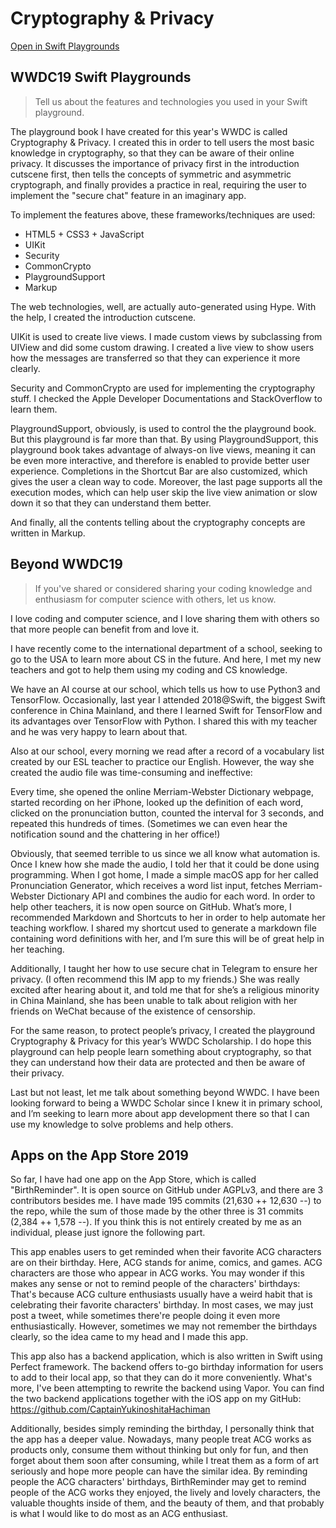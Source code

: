 # Cryptography & Privacy
[Open in Swift Playgrounds](https://developer.apple.com/ul/sp0?url=https://captainyukinoshitahachiman.github.io/Cryptography-and-Privacy/feed.json)

## WWDC19 Swift Playgrounds 
> Tell us about the features and technologies you used in your Swift playground.

The playground book I have created for this year's WWDC is called Cryptography & Privacy. I created this in order to tell users the most basic knowledge in cryptography, so that they can be aware of their online privacy. It discusses the importance of privacy first in the introduction cutscene first, then tells the concepts of symmetric and asymmetric cryptograph, and finally provides a practice in real, requiring the user to implement the "secure chat" feature in an imaginary app.

To implement the features above, these frameworks/techniques are used:

- HTML5 + CSS3 + JavaScript
- UIKit
- Security
- CommonCrypto
- PlaygroundSupport
- Markup

The web technologies, well, are actually auto-generated using Hype. With the help, I created the introduction cutscene.

UIKit is used to create live views. I made custom views by subclassing from UIView and did some custom drawing. I created a live view to show users how the messages are transferred so that they can experience it more clearly.

Security and CommonCrypto are used for implementing the cryptography stuff. I checked the Apple Developer Documentations and StackOverflow to learn them.

PlaygroundSupport, obviously, is used to control the the playground book. But this playground is far more than that. By using PlaygroundSupport, this playground book takes advantage of always-on live views, meaning it can be even more interactive, and therefore is enabled to provide better user experience. Completions in the Shortcut Bar are also customized, which gives the user a clean way to code. Moreover, the last page supports all the execution modes, which can help user skip the live view animation or slow down it so that they can understand them better.

And finally, all the contents telling about the cryptography concepts are written in Markup.

## Beyond WWDC19

> If you've shared or considered sharing your coding knowledge and enthusiasm for computer science with others, let us know.

I love coding and computer science, and I love sharing them with others so that more people can benefit from and love it.

I have recently come to the international department of a school, seeking to go to the USA to learn more about CS in the future. And here, I met my new teachers and got to help them using my coding and CS knowledge.

We have an AI course at our school, which tells us how to use Python3 and TensorFlow. Occasionally, last year I attended 2018@Swift, the biggest Swift conference in China Mainland, and there I learned Swift for TensorFlow and its advantages over TensorFlow with Python. I shared this with my teacher and he was very happy to learn about that.

Also at our school, every morning we read after a record of a vocabulary list created by our ESL teacher to practice our English. However, the way she created the audio file was time-consuming and ineffective:

Every time, she opened the online Merriam-Webster Dictionary webpage, started recording on her iPhone, looked up the definition of each word, clicked on the pronunciation button, counted the interval for 3 seconds, and repeated this hundreds of times. (Sometimes we can even hear the notification sound and the chattering in her office!)

Obviously, that seemed terrible to us since we all know what automation is. Once I knew how she made the audio, I told her that it could be done using programming. When I got home, I made a simple macOS app for her called Pronunciation Generator, which receives a word list input, fetches Merriam-Webster Dictionary API and combines the audio for each word. In order to help other teachers, it is now open source on GitHub. What’s more, I recommended Markdown and Shortcuts to her in order to help automate her teaching workflow. I shared my shortcut used to generate a markdown file containing word definitions with her, and I’m sure this will be of great help in her teaching.

Additionally, I taught her how to use secure chat in Telegram to ensure her privacy. (I often recommend this IM app to my friends.) She was really excited after hearing about it, and told me that for she’s a religious minority in China Mainland, she has been unable to talk about religion with her friends on WeChat because of the existence of censorship.

For the same reason, to protect people’s privacy, I created the playground Cryptography & Privacy for this year’s WWDC Scholarship. I do hope this playground can help people learn something about cryptography, so that they can understand how their data are protected and then be aware of their privacy.

Last but not least, let me talk about something beyond WWDC. I have been looking forward to being a WWDC Scholar since I knew it in primary school, and I’m seeking to learn more about app development there so that I can use my knowledge to solve problems and help others.

## Apps on the App Store 2019
So far, I have had one app on the App Store, which is called "BirthReminder". It is open source on GitHub under AGPLv3, and there are 3 contributors besides me. I have made 195 commits (21,630 ++ 12,630 --) to the repo, while the sum of those made by the other three is 31 commits (2,384 ++ 1,578 --). If you think this is not entirely created by me as an individual, please just ignore the following part.

This app enables users to get reminded when their favorite ACG characters are on their birthday. Here, ACG stands for anime, comics, and games. ACG characters are those who appear in ACG works. You may wonder if this makes any sense or not to remind people of the characters' birthdays: That's because ACG culture enthusiasts usually have a weird habit that is celebrating their favorite characters' birthday. In most cases, we may just post a tweet, while sometimes there're people doing it even more enthusiastically. However, sometimes we may not remember the birthdays clearly, so the idea came to my head and I made this app.

This app also has a backend application, which is also written in Swift using Perfect framework. The backend offers to-go birthday information for users to add to their local app, so that they can do it more conveniently. What's more, I've been attempting to rewrite the backend using Vapor. You can find the two backend applications together with the iOS app on my GitHub: https://github.com/CaptainYukinoshitaHachiman

Additionally, besides simply reminding the birthday, I personally think that the app has a deeper value. Nowadays, many people treat ACG works as products only, consume them without thinking but only for fun, and then forget about them soon after consuming, while I treat them as a form of art seriously and hope more people can have the similar idea. By reminding people the ACG characters' birthdays, BirthReminder may get to remind people of the ACG works they enjoyed, the lively and lovely characters, the valuable thoughts inside of them, and the beauty of them, and that probably is what I would like to do most as an ACG enthusiast.
